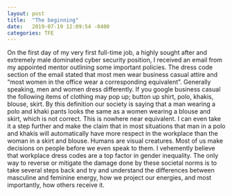 ```yaml
---
layout: post
title:  "The beginning"
date:   2019-07-19 12:09:54 -0400
categories: TFE
---
```

On the first day of my very first full-time job, a highly sought after and extremely male dominated cyber security position, I received an email from my appointed mentor outlining some important policies. The dress code section of the email stated that most men wear business casual attire and “most women in the office wear a corresponding equivalent”. Generally speaking, men and women dress differently. If you google business casual the following items of clothing may pop up; button up shirt, polo, khakis, blouse, skirt. By this definition our society is saying that a man wearing a polo and khaki pants looks the same as a women wearing a blouse and skirt, which is not correct. This is nowhere near equivalent. I can even take it a step further and make the claim that  in most situations that man in a polo and khakis will automatically have more respect in the workplace than the woman in a skirt and blouse. Humans are visual creatures. Most of us make decisions on people before we even speak to them. I vehemently believe that workplace dress codes are a top factor in gender inequality. The only way to reverse or mitigate the damage done by these societal norms is to take several steps back and try and understand the differences between masculine and feminine energy, how we project our energies, and most importantly, how others receive it.
